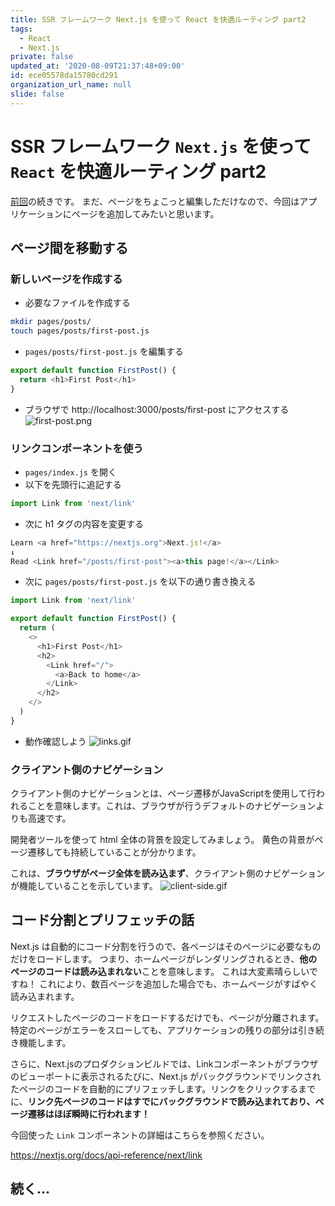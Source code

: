 ```yaml
---
title: SSR フレームワーク Next.js を使って React を快適ルーティング part2
tags:
  - React
  - Next.js
private: false
updated_at: '2020-08-09T21:37:48+09:00'
id: ece05578da15780cd291
organization_url_name: null
slide: false
---
```

# SSR フレームワーク `Next.js` を使って `React` を快適ルーティング part2
[前回](https://qiita.com/takiguchi-yu/items/f1423be3daa9343cc9be)の続きです。
まだ、ページをちょこっと編集しただけなので、今回はアプリケーションにページを追加してみたいと思います。

## ページ間を移動する
### 新しいページを作成する
- 必要なファイルを作成する

```bash
mkdir pages/posts/
touch pages/posts/first-post.js
```

- `pages/posts/first-post.js` を編集する

```js:pages/posts/first-post.js
export default function FirstPost() {
  return <h1>First Post</h1>
}
```

- ブラウザで http://localhost:3000/posts/first-post にアクセスする
![first-post.png](https://qiita-image-store.s3.ap-northeast-1.amazonaws.com/0/59081/e6288e15-685a-6895-e183-014b4c628771.png)

### リンクコンポーネントを使う
- `pages/index.js` を開く
- 以下を先頭行に追記する

```js:pages/index.js 
import Link from 'next/link'
```
- 次に h1 タグの内容を変更する

```html:pages/index.js
Learn <a href="https://nextjs.org">Next.js!</a>
↓
Read <Link href="/posts/first-post"><a>this page!</a></Link>
```
- 次に `pages/posts/first-post.js` を以下の通り書き換える

```js:pages/posts/first-post.js
import Link from 'next/link'

export default function FirstPost() {
  return (
    <>
      <h1>First Post</h1>
      <h2>
        <Link href="/">
          <a>Back to home</a>
        </Link>
      </h2>
    </>
  )
}
```

- 動作確認しよう
![links.gif](https://qiita-image-store.s3.ap-northeast-1.amazonaws.com/0/59081/dfb008bb-d5e7-7516-4bd7-e462d0fa61d8.gif)

### クライアント側のナビゲーション
クライアント側のナビゲーションとは、ページ遷移がJavaScriptを使用して行われることを意味します。これは、ブラウザが行うデフォルトのナビゲーションよりも高速です。

開発者ツールを使って html 全体の背景を設定してみましょう。
黄色の背景がページ遷移しても持続していることが分かります。

これは、**ブラウザがページ全体を読み込まず**、クライアント側のナビゲーションが機能していることを示しています。
![client-side.gif](https://qiita-image-store.s3.ap-northeast-1.amazonaws.com/0/59081/3ca2a6fd-d9f7-ff5c-5316-84c2be880dd7.gif)

## コード分割とプリフェッチの話
Next.js は自動的にコード分割を行うので、各ページはそのページに必要なものだけをロードします。
つまり、ホームページがレンダリングされるとき、**他のページのコードは読み込まれない**ことを意味します。
これは大変素晴らしいですね！
これにより、数百ページを追加した場合でも、ホームページがすばやく読み込まれます。

リクエストしたページのコードをロードするだけでも、ページが分離されます。
特定のページがエラーをスローしても、アプリケーションの残りの部分は引き続き機能します。

さらに、Next.jsのプロダクションビルドでは、Linkコンポーネントがブラウザのビューポートに表示されるたびに、Next.js がバックグラウンドでリンクされたページのコードを自動的にプリフェッチします。リンクをクリックするまでに、**リンク先ページのコードはすでにバックグラウンドで読み込まれており、ページ遷移はほぼ瞬時に行われます！**

今回使った `Link` コンポーネントの詳細はこちらを参照ください。

https://nextjs.org/docs/api-reference/next/link

## 続く...
